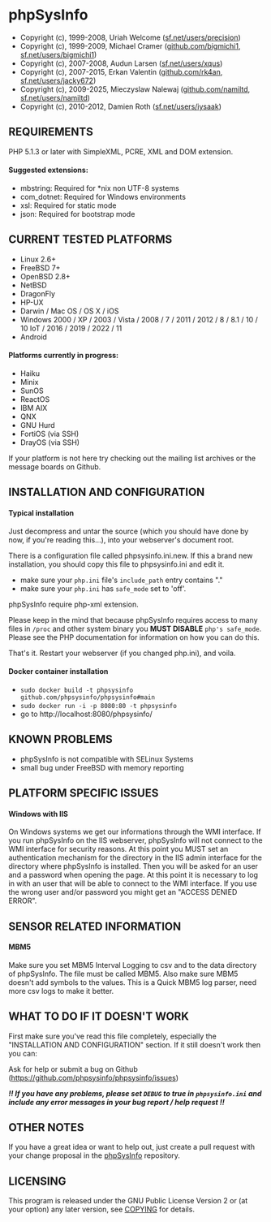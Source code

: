 phpSysInfo
==============

* Copyright (c), 1999-2008, Uriah Welcome ([sf.net/users/precision](https://sf.net/users/precision))
* Copyright (c), 1999-2009, Michael Cramer ([github.com/bigmichi1](https://github.com/bigmichi1), [sf.net/users/bigmichi1](https://sf.net/users/bigmichi1))
* Copyright (c), 2007-2008, Audun Larsen ([sf.net/users/xqus](https://sf.net/users/xqus))
* Copyright (c), 2007-2015, Erkan Valentin ([github.com/rk4an](https://github.com/rk4an), [sf.net/users/jacky672](https://sf.net/users/jacky672))
* Copyright (c), 2009-2025, Mieczyslaw Nalewaj ([github.com/namiltd](https://github.com/namiltd), [sf.net/users/namiltd](https://sf.net/users/namiltd))
* Copyright (c), 2010-2012, Damien Roth ([sf.net/users/iysaak](https://sf.net/users/iysaak))


REQUIREMENTS
------------

PHP 5.1.3 or later with SimpleXML, PCRE, XML and DOM extension.

#### Suggested extensions:
- mbstring: Required for *nix non UTF-8 systems
- com_dotnet: Required for Windows environments
- xsl: Required for static mode
- json: Required for bootstrap mode

CURRENT TESTED PLATFORMS
------------------------

- Linux 2.6+
- FreeBSD 7+
- OpenBSD 2.8+
- NetBSD
- DragonFly
- HP-UX
- Darwin / Mac OS / OS X / iOS
- Windows 2000 / XP / 2003 / Vista / 2008 / 7 / 2011 / 2012 / 8 / 8.1 / 10 / 10 IoT / 2016 / 2019 / 2022 / 11
- Android

#### Platforms currently in progress:
- Haiku
- Minix
- SunOS
- ReactOS
- IBM AIX
- QNX
- GNU Hurd
- FortiOS (via SSH)
- DrayOS (via SSH)

If your platform is not here try checking out the mailing list archives or
the message boards on Github.

INSTALLATION AND CONFIGURATION
------------------------------

#### Typical installation

Just decompress and untar the source (which you should have done by now,
if you're reading this...), into your webserver's document root.

There is a configuration file called phpsysinfo.ini.new. If this a brand new
installation, you should copy this file to phpsysinfo.ini and edit it.

- make sure your `php.ini` file's `include_path` entry contains "."
- make sure your `php.ini` has `safe_mode` set to 'off'.

phpSysInfo require php-xml extension.

Please keep in the mind that because phpSysInfo requires access to many
files in `/proc` and other system binary you **MUST DISABLE** `php's safe_mode`.
Please see the PHP documentation for information on how you
can do this.

That's it.  Restart your webserver (if you changed php.ini), and voila.

#### Docker container installation

- `sudo docker build -t phpsysinfo github.com/phpsysinfo/phpsysinfo#main`
- `sudo docker run -i -p 8080:80 -t phpsysinfo`
- go to http://localhost:8080/phpsysinfo/

KNOWN PROBLEMS
--------------

- phpSysInfo is not compatible with SELinux Systems
- small bug under FreeBSD with memory reporting

PLATFORM SPECIFIC ISSUES
------------------------

#### Windows with IIS
  On Windows systems we get our informations through the WMI interface.
  If you run phpSysInfo on the IIS webserver, phpSysInfo will not connect
  to the WMI interface for security reasons. At this point you MUST set
  an authentication mechanism for the directory in the IIS admin
  interface for the directory where phpSysInfo is installed. Then you
  will be asked for an user and a password when opening the page. At this
  point it is necessary to log in with an user that will be able to
  connect to the WMI interface. If you use the wrong user and/or password
  you might get an "ACCESS DENIED ERROR".

SENSOR RELATED INFORMATION
---------------------------

#### MBM5
  Make sure you set MBM5 Interval Logging to csv and to the data
  directory of phpSysInfo. The file must be called MBM5. Also make sure
  MBM5 doesn't add symbols to the values. This is a Quick MBM5 log parser,
  need more csv logs to make it better.

WHAT TO DO IF IT DOESN'T WORK
-----------------------------

First make sure you've read this file completely, especially the
"INSTALLATION AND CONFIGURATION" section.  If it still doesn't work then
you can:

Ask for help or submit a bug on Github (https://github.com/phpsysinfo/phpsysinfo/issues)

***!! If you have any problems, please set `DEBUG` to true in `phpsysinfo.ini`
and include any error messages in your bug report / help request !!***

OTHER NOTES
-----------

If you have a great idea or want to help out, just create a pull request with your change proposal
in the [phpSysInfo](https://github.com/phpsysinfo/phpsysinfo) repository.

LICENSING
---------

This program is released under the GNU Public License Version 2 or
(at your option) any later version, see [COPYING](COPYING) for details.
